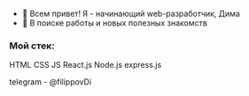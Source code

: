 - 👋 Всем привет! Я - начинающий web-разработчик, Дима
- 👀 В поиске работы и новых полезных знакомств

### Мой стек:
 HTML
 CSS
 JS
 React.js
 Node.js
 express.js
 
 
 telegram - @filippovDi
